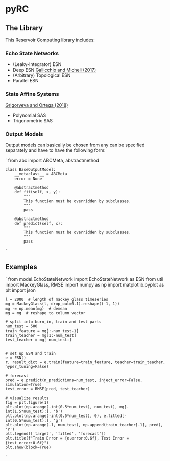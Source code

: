 # pyRC


## The Library
This Reservoir Computing library includes:

### Echo State Networks
- (Leaky-Integrator) ESN
- Deep ESN [Gallicchio and Micheli (2017)](https://arxiv.org/abs/1712.04323)
- (Arbitrary) Topological ESN
- Parallel ESN

### State Affine Systems

[Grigoryeva and Ortega (2018)](https://arxiv.org/pdf/1712.00754.pdf)
- Polynomial SAS
- Trigonometric SAS

### Output Models

Output models can basically be chosen from any can be specified separately and have to have the following form:

`
    from abc import ABCMeta, abstractmethod


    class BaseOutputModel:
        __metaclass__ = ABCMeta
        error = None

        @abstractmethod
        def fit(self, x, y):
            """
            This function must be overridden by subclasses.
            """
            pass

        @abstractmethod
        def predict(self, x):
            """
            This function must be overridden by subclasses.
            """
            pass
`


## Examples

`
    from model.EchoStateNetwork import EchoStateNetwork as ESN
    from util import MackeyGlass, RMSE
    import numpy as np
    import matplotlib.pyplot as plt
    import json

    l = 2000  # length of mackey glass timeseries
    mg = MackeyGlass(l, drop_out=0.1).reshape((-1, 1))
    mg -= np.mean(mg)  # demean
    mg = mg  # reshape to column vector

    # split into burn_in, train and test parts
    num_test = 500
    train_feature = mg[:-num_test-1]
    train_teacher = mg[1:-num_test]
    test_teacher = mg[-num_test:]


    # set up ESN and train
    e = ESN()
    r, result_dict = e.train(feature=train_feature, teacher=train_teacher, hyper_tuning=False)

    # forecast
    pred = e.predict(n_predictions=num_test, inject_error=False, simulation=True)
    test_error = RMSE(pred, test_teacher)

    # visualize results
    fig = plt.figure(1)
    plt.plot(np.arange(-int(0.5*num_test), num_test), mg[-int(1.5*num_test):], 'b')
    plt.plot(np.arange(-int(0.5*num_test), 0), e.fitted[-int(0.5*num_test):], 'g')
    plt.plot(np.arange(-1, num_test), np.append(train_teacher[-1], pred), 'r')
    plt.legend(['target', 'fitted', 'forecast'])
    plt.title(f"Train Error = {e.error:0.6f}, Test Error = {test_error:0.6f}")
    plt.show(block=True)
`


